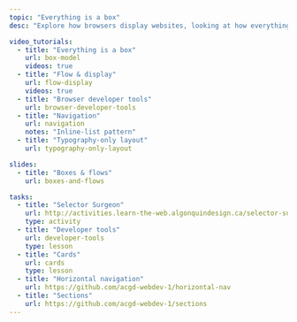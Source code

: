 ```yaml
---
topic: "Everything is a box"
desc: "Explore how browsers display websites, looking at how everything is a box, and controlling the browser’s layout flow."

video_tutorials:
  - title: "Everything is a box"
    url: box-model
    videos: true
  - title: "Flow & display"
    url: flow-display
    videos: true
  - title: "Browser developer tools"
    url: browser-developer-tools
  - title: "Navigation"
    url: navigation
    notes: "Inline-list pattern"
  - title: "Typography-only layout"
    url: typography-only-layout

slides:
  - title: "Boxes & flows"
    url: boxes-and-flows

tasks:
  - title: "Selector Surgeon"
    url: http://activities.learn-the-web.algonquindesign.ca/selector-surgeon/
    type: activity
  - title: "Developer tools"
    url: developer-tools
    type: lesson
  - title: "Cards"
    url: cards
    type: lesson
  - title: "Horizontal navigation"
    url: https://github.com/acgd-webdev-1/horizontal-nav
  - title: "Sections"
    url: https://github.com/acgd-webdev-1/sections
---
```

